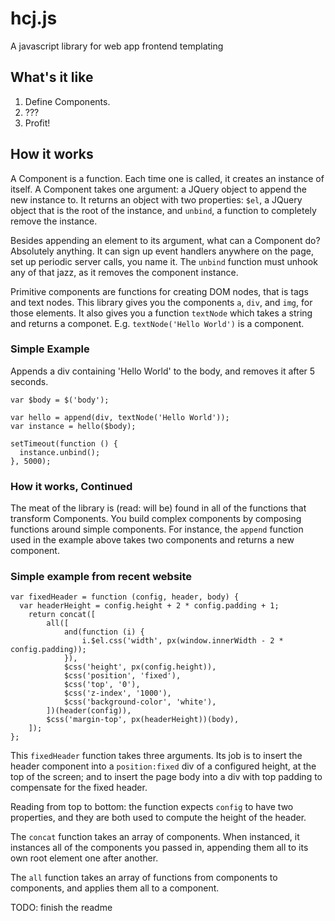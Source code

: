# hcj.js #

A javascript library for web app frontend templating

## What's it like ##

1. Define Components.
2. ???
3. Profit!

## How it works ##

A Component is a function.  Each time one is called, it creates an instance of itself.  A Component takes one argument: a JQuery object to append the new instance to.  It returns an object with two properties: ```$el```, a JQuery object that is the root of the instance, and ```unbind```, a function to completely remove the instance.

Besides appending an element to its argument, what can a Component do?  Absolutely anything.  It can sign up event handlers anywhere on the page, set up periodic server calls, you name it.  The ```unbind``` function must unhook any of that jazz, as it removes the component instance.

Primitive components are functions for creating DOM nodes, that is tags and text nodes.  This library gives you the components ```a```, ```div```, and ```img```, for those elements.  It also gives you a function ```textNode``` which takes a string and returns a componet.  E.g. ```textNode('Hello World')``` is a component.

### Simple Example ###

Appends a div containing 'Hello World' to the body, and removes it after 5 seconds.

```
var $body = $('body');

var hello = append(div, textNode('Hello World'));
var instance = hello($body);

setTimeout(function () {
  instance.unbind();
}, 5000);
```

### How it works, Continued ###

The meat of the library is (read: will be) found in all of the functions that transform Components.  You build complex components by composing functions around simple components.  For instance, the ```append``` function used in the example above takes two components and returns a new component.

### Simple example from recent website ###

```
var fixedHeader = function (config, header, body) {
  var headerHeight = config.height + 2 * config.padding + 1;
	return concat([
		all([
			and(function (i) {
				i.$el.css('width', px(window.innerWidth - 2 * config.padding));
			}),
			$css('height', px(config.height)),
			$css('position', 'fixed'),
			$css('top', '0'),
			$css('z-index', '1000'),
			$css('background-color', 'white'),
		])(header(config)),
		$css('margin-top', px(headerHeight))(body),
	]);
};
```

This ```fixedHeader``` function takes three arguments.  Its job is to insert the header component into a ```position:fixed``` div of a configured height, at the top of the screen; and to insert the page body into a div with top padding to compensate for the fixed header.

Reading from top to bottom: the function expects ```config``` to have two properties, and they are both used to compute the height of the header.

The ```concat``` function takes an array of components.  When instanced, it instances all of the components you passed in, appending them all to its own root element one after another.

The ```all``` function takes an array of functions from components to components, and applies them all to a component.


TODO: finish the readme
